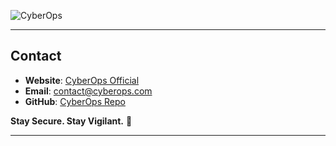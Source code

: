  

![CyberOps](https://static1.srcdn.com/wordpress/wp-content/uploads/2020/05/Cyber-Ops-Game-Review-Art.jpg)  

---
##  Contact  
- **Website**: [CyberOps Official](https://TacticalZero.github.io)  
- **Email**: contact@cyberops.com  
- **GitHub**: [CyberOps Repo](https://github.com/orgs/TacticalZero/repositories)  

 **Stay Secure. Stay Vigilant.** 🚀  

---

